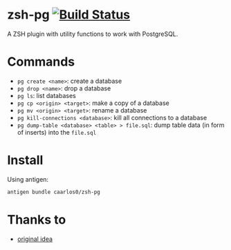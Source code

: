 # zsh-pg [![Build Status](https://travis-ci.org/caarlos0/zsh-pg.svg?branch=master)](https://travis-ci.org/caarlos0/zsh-pg)

A ZSH plugin with utility functions to work with PostgreSQL.

# Commands

- `pg create <name>`: create a database
- `pg drop <name>`: drop a database
- `pg ls`: list databases
- `pg cp <origin> <target>`: make a copy of a database
- `pg mv <origin> <target>`: rename a database
- `pg kill-connections <database>`: kill all connections to a database
- `pg dump-table <database> <table> > file.sql`: dump table data (in form of
inserts) into the `file.sql`

# Install

Using antigen:

```sh
antigen bundle caarlos0/zsh-pg
```

# Thanks to

- [original idea](https://github.com/juanibiapina/pg)
